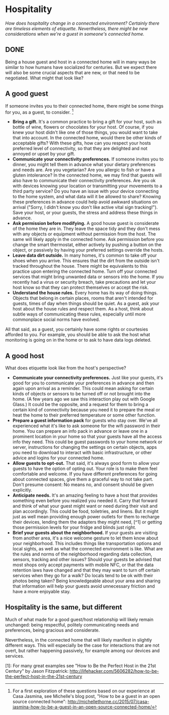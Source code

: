 # Hospitality

_How does hospitality change in a connected environment? Certainly there are timeless elements of etiquette. Nevertheless, there might be new considerations when we're a guest in someone's connected home._

## DONE

Being a house guest and host in a connected home will in many ways be similar to how humans have socialized for centuries. But we expect there will also be some crucial aspects that are new, or that need to be negotiated. What might that look like?

## A good guest

If someone invites you to their connected home, there might be some things for you, as a guest, to consider. [^2]

* **Bring a gift.** It's a common practice to bring a gift for your host, such as bottle of wine, flowers or chocolates for your host. Of course, if you knew your host didn't like one of those things, you would want to take that into account. In the connected home, would there be other kinds of acceptable gifts? With these gifts, how can you respect your hosts preferred level of connectivity, so that they are delighted and not annoyed or upset by your gift. 
* **Communicate your connectivity preferences.** If someone invites you to dinner, you might tell them in advance what your dietary preferences and needs are. Are you vegetarian? Are you allergic to fish or have a gluten intolerance? In the connected home, we may find that guests will also have to communicate their connectivity preferences. Are you ok with devices knowing your location or transmitting your movements to a third party service? Do you have an issue with your device connecting to the home system, and what data will it be allowed to share? Knowing these preferences in advance could help avoid awkward situations on arrival ("Sorry, I didn't know you don't like active vital sign tracking!"). Save your host, or your guests, the stress and address these things in advance. 
* **Ask permission before modifying.** A good house guest is considerate of the home they are in. They leave the space tidy and they don't mess with any objects or equipment without permission from the host. The same will likely apply in the connected home. Ask permission before you change the smart thermostat, either actively by pushing a button on the object, or passively by having your preferred settings override the hosts.
* **Leave data dirt outside.** In many homes, it's common to take off your shoes when you arrive. This ensures that the dirt from the outside isn't tracked throughout the house. There might be equivalents to this practice upon entering the connected home. Turn off your connected services that might bring unwanted data or sensors into the home. If you recently had a virus or security breach, take precautions and let your host know so that they can protect themselves or accept the risk. 
* **Understand the house rules.** Every home has its way of doing things. Objects that belong in certain places, rooms that aren't intended for guests, times of day when things should be quiet. As a guest, ask your host about the house rules and respect them. As a host, think about subtle ways of communicating these rules, especially until more commonplace social norms have evolved.

All that said, as a guest, you certainly have some rights or courtesies afforded to you. For example, you should be able to ask the host what monitoring is going on in the home or to ask to have data logs deleted.

## A good host

What does etiquette look like from the host's perspective?

* **Communicate your connectivity preferences.** Just like your guests, it's good for you to communicate your preferences in advance and then again upon arrival as a reminder. This could mean asking for certain kinds of objects or sensors to be turned off or not brought into the home. (A few years ago we saw this interaction play out with Google Glass.) It could be the opposite, and a request for them to bring a certain kind of connectivity because you need it to prepare the meal or heat the home to their preferred temperature or some other function. 
* **Prepare a guest information pack** for guests who stay over. We've all experienced what it's like to ask someone for the wifi password in their home. You can prepare an info pack in advance or leave one in a prominent location in your home so that your guests have all the access info they need. This could be guest passwords to your home network or server, instructions for changing the settings on certain objects, apps you need to download to interact with basic infrastructure, or other advice and logins for your connected home. 
* **Allow guests to opt-out.** That said, it's always good form to allow your guests to have the option of opting out. Your role is to make them feel comfortable and welcome. If you have different preferences for going about connected spaces, give them a graceful way to not take part. Don't presume consent: No means no, and consent should be given explicitly.
* **Anticipate needs.** It's an amazing feeling to have a host that provides something even before you realized you needed it. Carry that forward and think of what your guest might want or need during their visit and plan accordingly. This could be food, toiletries, and linens. But it might just as well mean providing enough power outlets for them to recharge their devices, lending them the adapters they might need, [^1] or getting those permission levels for your fridge and blinds just right.
* **Brief your guests about the neighborhood.** If your guests are visiting from another area, it's a nice welcome gesture to let them know about your neighborhood. This includes things like transportation options and local sights, as well as what the connected environment is like. What are the rules and norms of the neighborhood regarding data collection, sensors, tracking and other issues? Should your guests be advised that most shops only accept payments with mobile NFC, or that the data retention laws have changed and that they may want to turn off certain services when they go for a walk? Do locals tend to be ok with their photos being taken? Being knowledgeable about your area and sharing that information will help your guests avoid unnecessary friction and have a more enjoyable stay. 

## Hospitality is the same, but different

Much of what made for a good guest/host relationship will likely remain unchanged: being respectful, politely communicating needs and preferences, being gracious and considerate. 

Nevertheless, in the connected home that will likely manifest in slightly different ways. This will especially be the case for interactions that are not overt, but rather happening passively, for example among our devices and services. 

[1]: For many great examples see "How to Be the Perfect Host in the 21st Century" by Jason Fitzpatrick: http://lifehacker.com/5606282/how-to-be-the-perfect-host-in-the-21st-century
[^2]: For a first exploration of these questions based on our experience at Casa Jasmina, see Michelle's blog post, "How to be a guest in an open source connected home": http://michellethorne.cc/2015/07/casa-jasmina-how-to-be-a-guest-in-an-open-source-connected-home/